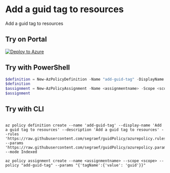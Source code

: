 # Add a guid tag to resources

Add a guid tag to resources

## Try on Portal

[![Deploy to Azure](http://azuredeploy.net/deploybutton.png)](https://portal.azure.com/#blade/Microsoft_Azure_Policy/CreatePolicyDefinitionBlade/uri/https%3A%2F%2Fraw.githubusercontent.com%2Fsegraef%2FguidPolicy%2Fazurepolicy.json)

## Try with PowerShell

````powershell
$definition = New-AzPolicyDefinition -Name "add-guid-tag" -DisplayName "Add a guid tag to resources" -description "Add a guid tag to resources" -Policy 'https://raw.githubusercontent.com/segraef/guidPolicy/master/samples/Tags/add-replace-tag/azurepolicy.rules.json' -Parameter 'https://raw.githubusercontent.com/segraef/guidPolicy/azurepolicy.parameters.json' -Mode Indexed
$definition
$assignment = New-AzPolicyAssignment -Name <assignmentname> -Scope <scope>  -tagName 'guid' -PolicyDefinition $definition
$assignment 
````



## Try with CLI

````cli

az policy definition create --name 'add-guid-tag' --display-name 'Add a guid tag to resources' --description 'Add a guid tag to resources' --rules 'https://raw.githubusercontent.com/segraef/guidPolicy/azurepolicy.rules.json' --params 'https://raw.githubusercontent.com/segraef/guidPolicy/azurepolicy.parameters.json' --mode Indexed

az policy assignment create --name <assignmentname> --scope <scope> --policy "add-guid-tag" --params "{'tagName':{'value': 'guid'}}"

````